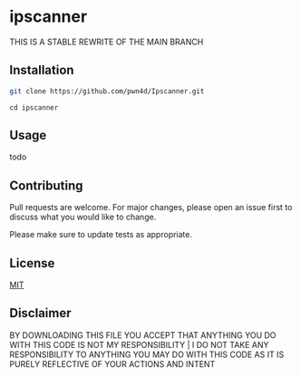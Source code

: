 # ipscanner


THIS IS A STABLE REWRITE OF THE MAIN BRANCH




## Installation
```bash
git clone https://github.com/pwn4d/Ipscanner.git
```
```
cd ipscanner
```


## Usage
todo

## Contributing
Pull requests are welcome. For major changes, please open an issue first to discuss what you would like to change.

Please make sure to update tests as appropriate.

## License
[MIT](https://choosealicense.com/licenses/mit/)

## Disclaimer
BY DOWNLOADING THIS FILE YOU ACCEPT THAT ANYTHING YOU DO WITH THIS CODE IS NOT MY RESPONSIBILITY | I DO NOT TAKE ANY RESPONSIBILITY TO ANYTHING YOU MAY DO WITH THIS CODE AS IT IS PURELY REFLECTIVE OF YOUR ACTIONS AND INTENT

